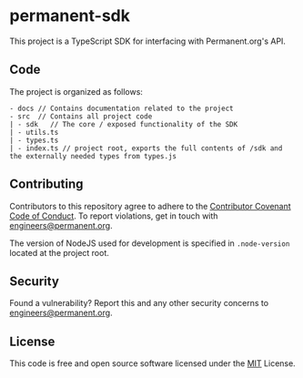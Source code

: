 # permanent-sdk
This project is a TypeScript SDK for interfacing with Permanent.org's API.

## Code

The project is organized as follows:

```
- docs // Contains documentation related to the project
- src  // Contains all project code
| - sdk   // The core / exposed functionality of the SDK
| - utils.ts
| - types.ts
| - index.ts // project root, exports the full contents of /sdk and the externally needed types from types.js
```

## Contributing

Contributors to this repository agree to adhere to the [Contributor Covenant Code of Conduct](CODE_OF_CONDUCT.md). To report violations, get in touch with engineers@permanent.org.

The version of NodeJS used for development is specified in `.node-version` located at the project root.

## Security

Found a vulnerability? Report this and any other security concerns to engineers@permanent.org.

## License

This code is free and open source software licensed under the [MIT](LICENSE) License.
